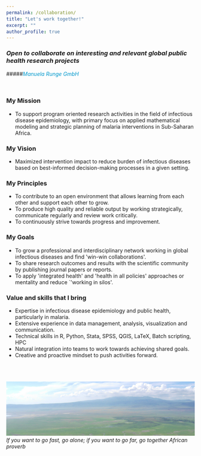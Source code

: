 ```yaml
---
permalink: /collaboration/
title: "Let's work together!"
excerpt: ""
author_profile: true
---
```


### _Open to collaborate on interesting and relevant global public health research projects_  
#####<span style="color:#0098cc">_Manuela Runge GmbH_</span>

<br/>  

### My Mission
- To support program oriented research activities in the field of infectious disease epidemiology, with primary focus on applied mathematical 
modeling and strategic planning of malaria interventions in Sub-Saharan Africa.

### My Vision
- Maximized intervention impact to reduce burden of infectious diseases based on best-informed decision-making processes in a given setting.

### My Principles 
- To contribute to an open environment that allows learning from each other and support each other to grow.
- To produce high quality and reliable output by working strategically, communicate regularly and review work critically.
- To continuously strive towards progress and improvement.


### My Goals
- To grow a professional and interdisciplinary network working in global infectious diseases and find 'win-win collaborations'. 
- To share research outcomes and results with the scientific community by publishing journal papers or reports.
- To apply 'integrated health' and 'health in all policies' approaches or mentality and reduce `'working in silos'.


### Value and skills that I bring
- Expertise in infectious disease epidemiology and public health, particularly in malaria.
- Extensive experience in data management, analysis, visualization and communication.
- Technical skills in R, Python, Stata, SPSS, QGIS, LaTeX, Batch scripting, HPC 
- Natural integration into teams to work towards achieving shared goals.
- Creative and proactive mindset to push activities forward.
 

<br/><br/>

<img src='/images/landscape_TZA1.jpg'>
<i>If you want to go fast, go alone; if you want to go far, go together</i>
<i>African proverb</i>